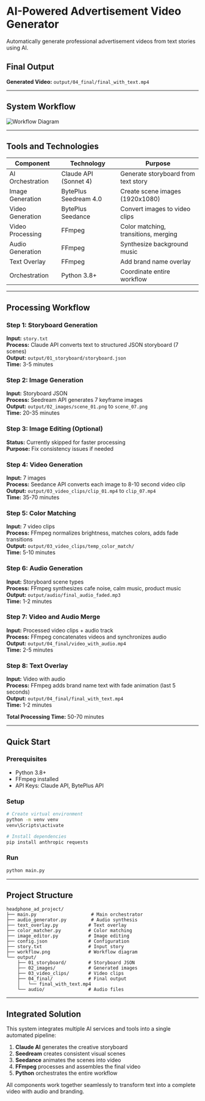 # AI-Powered Advertisement Video Generator

Automatically generate professional advertisement videos from text stories using AI.

## Final Output

**Generated Video:** `output/04_final/final_with_text.mp4`

---

## System Workflow

![Workflow Diagram](workflow.png)

---

## Tools and Technologies

| Component | Technology | Purpose |
|-----------|-----------|---------|
| AI Orchestration | Claude API (Sonnet 4) | Generate storyboard from text story |
| Image Generation | BytePlus Seedream 4.0 | Create scene images (1920x1080) |
| Video Generation | BytePlus Seedance | Convert images to video clips |
| Video Processing | FFmpeg | Color matching, transitions, merging |
| Audio Generation | FFmpeg | Synthesize background music |
| Text Overlay | FFmpeg | Add brand name overlay |
| Orchestration | Python 3.8+ | Coordinate entire workflow |

---

## Processing Workflow

### Step 1: Storyboard Generation
**Input:** `story.txt`  
**Process:** Claude API converts text to structured JSON storyboard (7 scenes)  
**Output:** `output/01_storyboard/storyboard.json`  
**Time:** 3-5 minutes

### Step 2: Image Generation
**Input:** Storyboard JSON  
**Process:** Seedream API generates 7 keyframe images  
**Output:** `output/02_images/scene_01.png` to `scene_07.png`  
**Time:** 20-35 minutes

### Step 3: Image Editing (Optional)
**Status:** Currently skipped for faster processing  
**Purpose:** Fix consistency issues if needed

### Step 4: Video Generation
**Input:** 7 images  
**Process:** Seedance API converts each image to 8-10 second video clip  
**Output:** `output/03_video_clips/clip_01.mp4` to `clip_07.mp4`  
**Time:** 35-70 minutes

### Step 5: Color Matching
**Input:** 7 video clips  
**Process:** FFmpeg normalizes brightness, matches colors, adds fade transitions  
**Output:** `output/03_video_clips/temp_color_match/`  
**Time:** 5-10 minutes

### Step 6: Audio Generation
**Input:** Storyboard scene types  
**Process:** FFmpeg synthesizes cafe noise, calm music, product music  
**Output:** `output/audio/final_audio_faded.mp3`  
**Time:** 1-2 minutes

### Step 7: Video and Audio Merge
**Input:** Processed video clips + audio track  
**Process:** FFmpeg concatenates videos and synchronizes audio  
**Output:** `output/04_final/video_with_audio.mp4`  
**Time:** 2-5 minutes

### Step 8: Text Overlay
**Input:** Video with audio  
**Process:** FFmpeg adds brand name text with fade animation (last 5 seconds)  
**Output:** `output/04_final/final_with_text.mp4`  
**Time:** 1-2 minutes

**Total Processing Time:** 50-70 minutes

---

## Quick Start

### Prerequisites
- Python 3.8+
- FFmpeg installed
- API Keys: Claude API, BytePlus API

### Setup
```bash
# Create virtual environment
python -m venv venv
venv\Scripts\activate

# Install dependencies
pip install anthropic requests
```

### Run
```bash
python main.py
```

---

## Project Structure

```
headphone_ad_project/
├── main.py                    # Main orchestrator
├── audio_generator.py         # Audio synthesis
├── text_overlay.py           # Text overlay
├── color_matcher.py          # Color matching
├── image_editor.py           # Image editing
├── config.json               # Configuration
├── story.txt                 # Input story
├── workflow.png              # Workflow diagram
└── output/
    ├── 01_storyboard/        # Storyboard JSON
    ├── 02_images/            # Generated images
    ├── 03_video_clips/       # Video clips
    ├── 04_final/             # Final output
    │   └── final_with_text.mp4
    └── audio/                # Audio files
```

---

## Integrated Solution

This system integrates multiple AI services and tools into a single automated pipeline:

1. **Claude AI** generates the creative storyboard
2. **Seedream** creates consistent visual scenes
3. **Seedance** animates the scenes into video
4. **FFmpeg** processes and assembles the final video
5. **Python** orchestrates the entire workflow

All components work together seamlessly to transform text into a complete video with audio and branding.
